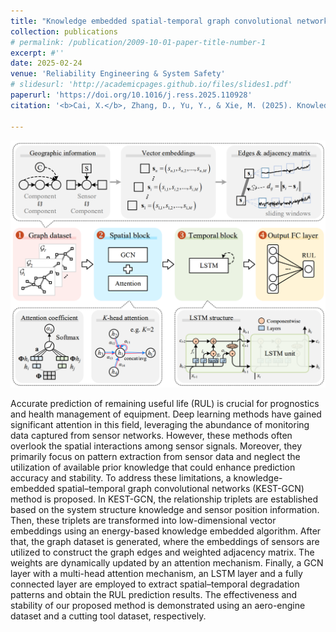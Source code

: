 ```yaml
---
title: "Knowledge embedded spatial-temporal graph convolutional networks for remaining useful life prediction"
collection: publications
# permalink: /publication/2009-10-01-paper-title-number-1
excerpt: #''
date: 2025-02-24
venue: 'Reliability Engineering & System Safety'
# slidesurl: 'http://academicpages.github.io/files/slides1.pdf'
paperurl: 'https://doi.org/10.1016/j.ress.2025.110928'
citation: '<b>Cai, X.</b>, Zhang, D., Yu, Y., & Xie, M. (2025). Knowledge embedded spatial-temporal graph convolutional networks for remaining useful life prediction. <i>Reliability Engineering & System Safety</i>, doi: https://doi.org/10.1016/j.ress.2025.110928.'

---
```

<img src='/images/Pub/Pub-5.png' alt="">

Accurate prediction of remaining useful life (RUL) is crucial for prognostics and health management of equipment. Deep learning methods have gained significant attention in this field, leveraging the abundance of monitoring data captured from sensor networks. However, these methods often overlook the spatial interactions among sensor signals. Moreover, they primarily focus on pattern extraction from sensor data and neglect the utilization of available prior knowledge that could enhance prediction accuracy and stability. To address these limitations, a knowledge-embedded spatial–temporal graph convolutional networks (KEST-GCN) method is proposed. In KEST-GCN, the relationship triplets are established based on the system structure knowledge and sensor position information. Then, these triplets are transformed into low-dimensional vector embeddings using an energy-based knowledge embedded algorithm. After that, the graph dataset is generated, where the embeddings of sensors are utilized to construct the graph edges and weighted adjacency matrix. The weights are dynamically updated by an attention mechanism. Finally, a GCN layer with a multi-head attention mechanism, an LSTM layer and a fully connected layer are employed to extract spatial–temporal degradation patterns and obtain the RUL prediction results. The effectiveness and stability of our proposed method is demonstrated using an aero-engine dataset and a cutting tool dataset, respectively.